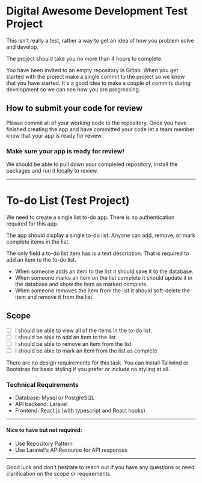 # Digital Awesome Development Test Project

This isn't really a test, rather a way to get an idea of how you problem solve and develop.

The project should take you no more than 4 hours to complete.

You have been invited to an empty repository in Gitlab.
When you get started with the project  make a single commit to the project so we know that you have started. It's a good idea to make a couple of commits during development so we can see how you are progressing.


## How to submit your code for review

Please commit all of your working code to the repository.
Once you have finished creating the app and have committed your code let a team member know that your app is ready for review.

### Make sure your app is ready for review!

We should be able to pull down your completed repository, install the packages and run it locally to review.

***

# To-do List (Test Project)

We need to create a single list to-do app.
There is no authentication required for this app.

The app should display a single to-do list. Anyone can add, remove, or mark complete items in the list.

The only field a to-do list item has is a text description. That is required to add an item to the to-do list.

- When someone adds an item to the list it should save it to the database.
- When someone marks an item on the list complete it should update it in the database and show the item as marked complete.
- When someone removes the item from the list it should soft-delete the item and remove it from the list.



## Scope

- [ ] I should be able to view all of the items in the to-do list.
- [ ] I should be able to add an item to the list
- [ ] I should be able to remove an item from the list
- [ ] I should be able to mark an item from the list as complete

There are no design requirements for this task. You can install Tailwind or Bootstrap for basic styling if you prefer or include no styling at all. 


### Technical Requirements
- Database: Mysql or PostgreSQL
- API backend: Laravel
- Frontend: React.js (with typescript and React hooks)

****
#### Nice to have but not required:
- Use Repository Pattern
- Use Laravel's APiResource for API responses
****
Good luck and don't hesitate to reach out if you have any questions or need clarification on the scope or requirements.
